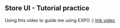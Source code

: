 ## Store UI - Tutorial practice

Using this video to guide me using EXPO :) <a href="https://www.youtube.com/watch?v=Wp6JtHj4lyM&t=145s">link video</a>
